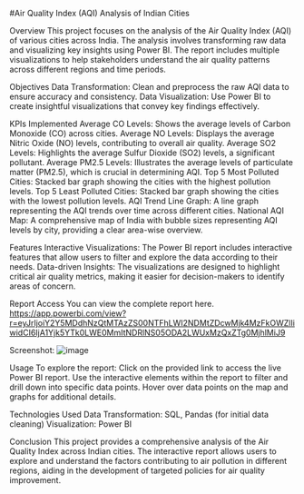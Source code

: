 #Air Quality Index (AQI) Analysis of Indian Cities

Overview
This project focuses on the analysis of the Air Quality Index (AQI) of various cities across India. The analysis involves transforming raw data and visualizing key insights using Power BI. The report includes multiple visualizations to help stakeholders understand the air quality patterns across different regions and time periods.

Objectives
Data Transformation: Clean and preprocess the raw AQI data to ensure accuracy and consistency.
Data Visualization: Use Power BI to create insightful visualizations that convey key findings effectively.

KPIs Implemented
Average CO Levels: Shows the average levels of Carbon Monoxide (CO) across cities.
Average NO Levels: Displays the average Nitric Oxide (NO) levels, contributing to overall air quality.
Average SO2 Levels: Highlights the average Sulfur Dioxide (SO2) levels, a significant pollutant.
Average PM2.5 Levels: Illustrates the average levels of particulate matter (PM2.5), which is crucial in determining AQI.
Top 5 Most Polluted Cities: Stacked bar graph showing the cities with the highest pollution levels.
Top 5 Least Polluted Cities: Stacked bar graph showing the cities with the lowest pollution levels.
AQI Trend Line Graph: A line graph representing the AQI trends over time across different cities.
National AQI Map: A comprehensive map of India with bubble sizes representing AQI levels by city, providing a clear area-wise overview.

Features
Interactive Visualizations: The Power BI report includes interactive features that allow users to filter and explore the data according to their needs.
Data-driven Insights: The visualizations are designed to highlight critical air quality metrics, making it easier for decision-makers to identify areas of concern.

Report Access
You can view the complete report here.
https://app.powerbi.com/view?r=eyJrIjoiY2Y5MDdhNzQtMTAzZS00NTFhLWI2NDMtZDcwMjk4MzFkOWZlIiwidCI6IjA1Yjk5YTk0LWE0MmItNDRlNS05ODA2LWUxMzQxZTg0MjhlMiJ9

Screenshot:
![image](https://github.com/user-attachments/assets/eb0b2718-8916-430e-be3c-374d31bbf035)


Usage
To explore the report:
Click on the provided link to access the live Power BI report.
Use the interactive elements within the report to filter and drill down into specific data points.
Hover over data points on the map and graphs for additional details.

Technologies Used
Data Transformation: SQL, Pandas (for initial data cleaning)
Visualization: Power BI

Conclusion
This project provides a comprehensive analysis of the Air Quality Index across Indian cities. The interactive report allows users to explore and understand the factors contributing to air pollution in different regions, aiding in the development of targeted policies for air quality improvement.
